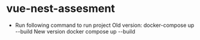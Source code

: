 # vue-nest-assesment

- Run following command to run project
  Old version:
    docker-compose up --build
  New version
    docker compose up --build

